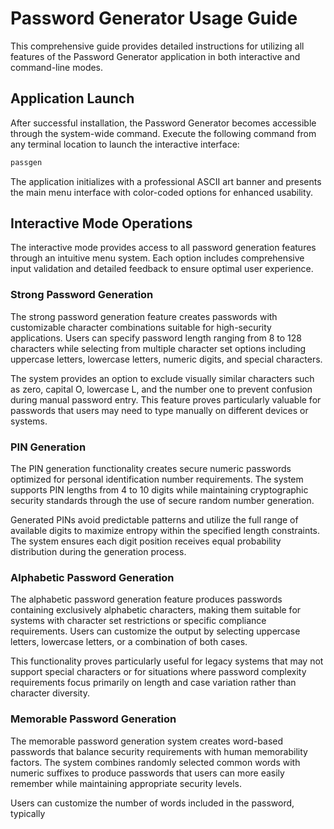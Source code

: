 # Password Generator Usage Guide

This comprehensive guide provides detailed instructions for utilizing all features of the Password Generator application in both interactive and command-line modes.

## Application Launch

After successful installation, the Password Generator becomes accessible through the system-wide command. Execute the following command from any terminal location to launch the interactive interface:

```bash
passgen
```

The application initializes with a professional ASCII art banner and presents the main menu interface with color-coded options for enhanced usability.

## Interactive Mode Operations

The interactive mode provides access to all password generation features through an intuitive menu system. Each option includes comprehensive input validation and detailed feedback to ensure optimal user experience.

### Strong Password Generation

The strong password generation feature creates passwords with customizable character combinations suitable for high-security applications. Users can specify password length ranging from 8 to 128 characters while selecting from multiple character set options including uppercase letters, lowercase letters, numeric digits, and special characters.

The system provides an option to exclude visually similar characters such as zero, capital O, lowercase L, and the number one to prevent confusion during manual password entry. This feature proves particularly valuable for passwords that users may need to type manually on different devices or systems.

### PIN Generation

The PIN generation functionality creates secure numeric passwords optimized for personal identification number requirements. The system supports PIN lengths from 4 to 10 digits while maintaining cryptographic security standards through the use of secure random number generation.

Generated PINs avoid predictable patterns and utilize the full range of available digits to maximize entropy within the specified length constraints. The system ensures each digit position receives equal probability distribution during the generation process.

### Alphabetic Password Generation

The alphabetic password generation feature produces passwords containing exclusively alphabetic characters, making them suitable for systems with character set restrictions or specific compliance requirements. Users can customize the output by selecting uppercase letters, lowercase letters, or a combination of both cases.

This functionality proves particularly useful for legacy systems that may not support special characters or for situations where password complexity requirements focus primarily on length and case variation rather than character diversity.

### Memorable Password Generation

The memorable password generation system creates word-based passwords that balance security requirements with human memorability factors. The system combines randomly selected common words with numeric suffixes to produce passwords that users can more easily remember while maintaining appropriate security levels.

Users can customize the number of words included in the password, typically